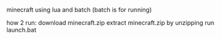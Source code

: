 minecraft using lua and batch (batch is for running)




how 2 run:
download minecraft.zip
extract minecraft.zip by unzipping
run launch.bat
